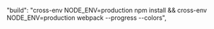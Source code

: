 "build": "cross-env NODE_ENV=production npm install && cross-env NODE_ENV=production webpack --progress --colors",